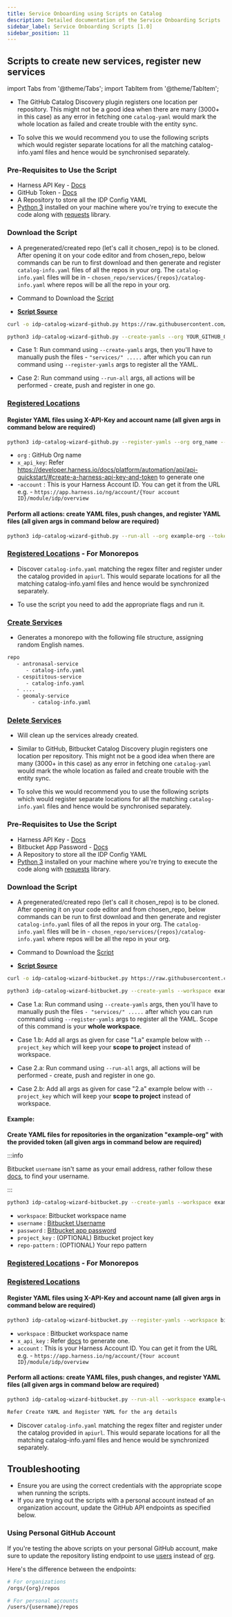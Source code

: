 ```yaml
---
title: Service Onboarding using Scripts on Catalog
description: Detailed documentation of the Service Onboarding Scripts 
sidebar_label: Service Onboarding Scripts [1.0]
sidebar_position: 11
---
```


## Scripts to create new services, register new services 

import Tabs from '@theme/Tabs';
import TabItem from '@theme/TabItem';

<Tabs queryString="Catalog-Scripts">
<TabItem value="github" label="GitHub">

- The GitHub Catalog Discovery plugin registers one location per repository. This might not be a good idea when there are many (3000+ in this case) as any error in fetching one `catalog-yaml` would mark the whole location as failed and create trouble with the entity sync.

- To solve this we would recommend you to use the following scripts which would register separate locations for all the matching catalog-info.yaml files and hence would be synchronised separately.

### Pre-Requisites to Use the Script

- Harness API Key - [Docs](https://developer.harness.io/docs/platform/automation/api/api-quickstart/#create-a-harness-api-key-and-token)
- GitHub Token - [Docs](https://docs.github.com/en/authentication/keeping-your-account-and-data-secure/managing-your-personal-access-tokens)
- A Repository to store all the IDP Config YAML
- [Python 3](https://www.python.org/downloads/) installed on your machine where you're trying to execute the code along with [requests](https://pypi.org/project/requests/) library. 

### Download the Script

- A pregenerated/created repo (let's call it chosen_repo) is to be cloned. After opening it on your code editor and from chosen_repo, below commands can be run to first download and then generate and register `catalog-info.yaml` files of all the repos in your org. The `catalog-info.yaml` files will be in - `chosen_repo/services/{repos}/catalog-info.yaml` where repos will be all the repo in your org.

- Command to Download the [Script](https://github.com/harness-community/idp-samples/blob/main/catalog-scripts/idp-catalog-wizard-github.py)

- [**Script Source**](https://github.com/harness-community/idp-samples/blob/main/catalog-scripts/idp-catalog-wizard-github.py)

```sh
curl -o idp-catalog-wizard-github.py https://raw.githubusercontent.com/harness-community/idp-samples/main/catalog-scripts/idp-catalog-wizard-github.py
``` 

```sh
python3 idp-catalog-wizard-github.py --create-yamls --org YOUR_GITHUB_ORG --token YOUR_GITHUB_TOKEN --repo-pattern "regex_pattern"
```

- Case 1: Run command using `--create-yamls` args, then you'll have to manually push the files - `"services/" .....` after which you can run command using `--register-yamls` args to register all the YAML.

- Case 2: Run command using `--run-all` args, all actions will be performed - create, push and register in one go.

### [Registered Locations](https://github.com/harness-community/idp-samples/blob/main/catalog-scripts/idp-catalog-wizard-github.py)

#### Register YAML files using X-API-Key and account name (all given args in command below are required)

```sh
python3 idp-catalog-wizard-github.py --register-yamls --org org_name --x_api_key your_x_api_key --account your_account

```

- `org` : GitHub Org name
- `x_api_key`: Refer https://developer.harness.io/docs/platform/automation/api/api-quickstart/#create-a-harness-api-key-and-token to generate one
- -`account` : This is your Harness Account ID. You can get it from the URL e.g. - `https://app.harness.io/ng/account/{Your account ID}/module/idp/overview`


#### Perform all actions: create YAML files, push changes, and register YAML files (all given args in command below are required)

```sh
python3 idp-catalog-wizard-github.py --run-all --org example-org --token your_token --x_api_key your_x_api_key --account your_account
```


### [Registered Locations](https://github.com/harness-community/idp-samples/blob/main/catalog-scripts/idp-catalog-wizard-github-monorepo.py) - For Monorepos

- Discover `catalog-info.yaml` matching the regex filter and register under the catalog provided in `apiurl`. This would separate locations for all the matching catalog-info.yaml files and hence would be synchronized separately.

- To use the script you need to add the appropriate flags and run it. 


### [Create Services](https://github.com/harness-community/idp-samples/blob/main/catalog-scripts/create_services.py)

- Generates a monorepo with the following file structure, assigning random English names.

```sh
repo
   - antronasal-service
      - catalog-info.yaml
   - cespititous-service
      - catalog-info.yaml
   - ....
   - geomaly-service
        - catalog-info.yaml
```

### [Delete Services](https://github.com/harness-community/idp-samples/blob/main/catalog-scripts/delete_services.py)

- Will clean up the services already created.

</TabItem>
<TabItem value="bitbucket" label="Bitbucket">

- Similar to GitHub, Bitbucket Catalog Discovery plugin registers one location per repository. This might not be a good idea when there are many (3000+ in this case) as any error in fetching one `catalog-yaml` would mark the whole location as failed and create trouble with the entity sync.

- To solve this we would recommend you to use the following scripts which would register separate locations for all the matching `catalog-info.yaml` files and hence would be synchronised separately.


### Pre-Requisites to Use the Script

- Harness API Key - [Docs](https://developer.harness.io/docs/platform/automation/api/api-quickstart/#create-a-harness-api-key-and-token)
- Bitbucket App Password - [Docs](https://support.atlassian.com/bitbucket-cloud/docs/app-passwords/)
- A Repository to store all the IDP Config YAML
- [Python 3](https://www.python.org/downloads/) installed on your machine where you're trying to execute the code along with [requests](https://pypi.org/project/requests/) library. 

### Download the Script

- A pregenerated/created repo (let's call it chosen_repo) is to be cloned. After opening it on your code editor and from chosen_repo, below commands can be run to first download and then generate and register `catalog-info.yaml` files of all the repos in your org. The `catalog-info.yaml` files will be in - `chosen_repo/services/{repos}/catalog-info.yaml` where repos will be all the repo in your org.

- Command to Download the [Script](https://github.com/harness-community/idp-samples/blob/main/catalog-scripts/idp-catalog-wizard-bitbucket.py)

- [**Script Source**](https://github.com/harness-community/idp-samples/blob/main/catalog-scripts/idp-catalog-wizard-bitbucket.py)

```sh
curl -o idp-catalog-wizard-bitbucket.py https://raw.githubusercontent.com/harness-community/idp-samples/main/catalog-scripts/idp-catalog-wizard-bitbucket.py
```

```sh
python3 idp-catalog-wizard-bitbucket.py --create-yamls --workspace example_workspace --username bitbucket_username --password bitbucket --project_key bitbucket_project_key
```

- Case 1.a: Run command using `--create-yamls` args, then you'll have to manually push the files `- "services/" .....` after which you can run command using `--register-yamls` args to register all the YAML. Scope of this command is your **whole workspace**.

- Case 1.b: Add all args as given for case "1.a" example below with `--project_key` which will keep your **scope to project** instead of workspace.

- Case 2.a: Run command using `--run-all` args, all actions will be performed - create, push and register in one go.

- Case 2.b: Add all args as given for case "2.a" example below with `--project_key` which will keep your **scope to project** instead of workspace.

#### Example:

**Create YAML files for repositories in the organization "example-org" with the provided token (all given args in command below are required)**

:::info

Bitbucket `username` isn't same as your email address, rather follow these [docs](https://community.atlassian.com/t5/Bitbucket-questions/HOW-TO-FIND-MY-BIT-BUCKET-USERNAME/qaq-p/1081960), to find your username. 

:::

```sh
python3 idp-catalog-wizard-bitbucket.py --create-yamls --workspace example_workspace --username bitbucket_username --password bitbucket --project_key bitbucket_project_key
```

- `workspace`: Bitbucket workspace name
- `username` : [Bitbucket Username](https://community.atlassian.com/t5/Bitbucket-questions/HOW-TO-FIND-MY-BIT-BUCKET-USERNAME/qaq-p/1081960)
- `password` : [Bitbucket app password](https://support.atlassian.com/bitbucket-cloud/docs/app-passwords/)
- `project_key` : (OPTIONAL) Bitbucket project key
- `repo-pattern` : (OPTIONAL) Your repo pattern 


### [Registered Locations](https://github.com/harness-community/idp-samples/blob/main/catalog-scripts/idp-catalog-wizard-bitbucket-monorepo.py) - For Monorepos

### [Registered Locations](https://github.com/harness-community/idp-samples/blob/main/catalog-scripts/idp-catalog-wizard-bitbucket.py)

#### Register YAML files using X-API-Key and account name (all given args in command below are required)

```sh
python3 idp-catalog-wizard-bitbucket.py --register-yamls --workspace bitbucket_workspace --x_api_key your_x_api_key --account harness_account
```

- `workspace` : Bitbucket workspace name 
- `x_api_key` : Refer [docs](https://developer.harness.io/docs/platform/automation/api/api-quickstart/#create-a-harness-api-key-and-token ) to generate one. 
- `account` : This is your Harness Account ID. You can get it from the URL e.g. - `https://app.harness.io/ng/account/{Your account ID}/module/idp/overview`


#### Perform all actions: create YAML files, push changes, and register YAML files (all given args in command below are required)

```sh
python3 idp-catalog-wizard-bitbucket.py --run-all --workspace example-workspace --password app_password --x_api_key your_x_api_key --account your_account --project_key (optional) project-key

Refer Create YAML and Register YAML for the arg details 
```

- Discover `catalog-info.yaml` matching the regex filter and register under the catalog provided in `apiurl`. This would separate locations for all the matching catalog-info.yaml files and hence would be synchronized separately.


</TabItem>
</Tabs>

## Troubleshooting

- Ensure you are using the correct credentials with the appropriate scope when running the scripts.
- If you are trying out the scripts with a personal account instead of an organization account, update the GitHub API endpoints as specified below.

### Using Personal GitHub Account 

If you're testing the above scripts on your personal GitHub account, make sure to update the repository listing endpoint to use [users](https://docs.github.com/en/rest/repos/repos?apiVersion=2022-11-28#list-repositories-for-a-user) instead of [org](https://docs.github.com/en/rest/repos/repos?apiVersion=2022-11-28#list-organization-repositories).

Here's the difference between the endpoints:

```sh
# For organizations
/orgs/{org}/repos

# For personal accounts
/users/{username}/repos
```